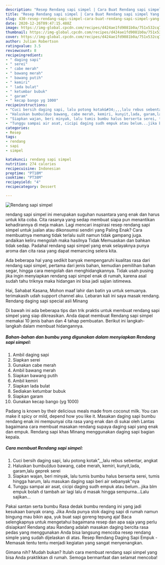 ```yaml
---
description: "Resep Rendang sapi simpel | Cara Buat Rendang sapi simpel Yang Bikin Ngiler"
title: "Resep Rendang sapi simpel | Cara Buat Rendang sapi simpel Yang Bikin Ngiler"
slug: 430-resep-rendang-sapi-simpel-cara-buat-rendang-sapi-simpel-yang-bikin-ngiler
date: 2020-12-26T09:47:15.488Z
image: https://img-global.cpcdn.com/recipes/d424ae1fd9081b0a/751x532cq70/rendang-sapi-simpel-foto-resep-utama.jpg
thumbnail: https://img-global.cpcdn.com/recipes/d424ae1fd9081b0a/751x532cq70/rendang-sapi-simpel-foto-resep-utama.jpg
cover: https://img-global.cpcdn.com/recipes/d424ae1fd9081b0a/751x532cq70/rendang-sapi-simpel-foto-resep-utama.jpg
author: Julian Robertson
ratingvalue: 3.5
reviewcount: 8
recipeingredient:
- " daging sapi"
- " serei"
- " cabe merah"
- " bawang merah"
- " bawang putih"
- " kemiri"
- " lada bulat"
- " ketumbar bubuk"
- " garam"
- " kecap bango yg 1000"
recipeinstructions:
- "Cuci bersih daging sapi, lalu potong kotak&#34;,,,lalu rebus sebentar, angkat"
- "Haluskan bumbu(duo bawang, cabe merah, kemiri, kunyit,lada, garam,lalu geprek serei"
- "Siapkan wajan, beri minyak, lalu tumis bumbu halus berserta serei, tumis hingga harum, lalu masukan daging sapi beri air sebanyak&#34;nya"
- "Tunggu sampai air asat, cicipi daging sudh empuk atau belum...jika blm empuk bolah d tambah air lagi lalu d masak hingga sempurna...Lalu sajikan..."
categories:
- Resep
tags:
- rendang
- sapi
- simpel

katakunci: rendang sapi simpel 
nutrition: 274 calories
recipecuisine: Indonesian
preptime: "PT18M"
cooktime: "PT38M"
recipeyield: "4"
recipecategory: Dessert

---
```



![Rendang sapi simpel](https://img-global.cpcdn.com/recipes/d424ae1fd9081b0a/751x532cq70/rendang-sapi-simpel-foto-resep-utama.jpg)


rendang sapi simpel ini merupakan suguhan nusantara yang enak dan harus untuk kita coba. Cita rasanya yang sedap membuat siapa pun menantikan kehadirannya di meja makan.
Lagi mencari inspirasi resep rendang sapi simpel untuk jualan atau dikonsumsi sendiri yang Paling Enak? Cara membuatnya memang tidak terlalu sulit namun tidak gampang juga. andaikan keliru mengolah maka hasilnya Tidak Memuaskan dan bahkan tidak sedap. Padahal rendang sapi simpel yang enak selayaknya punya aroma dan cita rasa yang dapat memancing selera kita.

Ada beberapa hal yang sedikit banyak mempengaruhi kualitas rasa dari rendang sapi simpel, pertama dari jenis bahan, kemudian pemilihan bahan segar, hingga cara mengolah dan menghidangkannya. Tidak usah pusing jika ingin menyiapkan rendang sapi simpel enak di rumah, karena asal sudah tahu triknya maka hidangan ini bisa jadi sajian istimewa.

Hai, Sahabat Kasana, Mohon maaf lahir dan batin ya untuk semuanya. terimakasih udah support channel aku. Lebaran kali ini saya masak rendang. Rendang daging sapi special asli Minang


Di bawah ini ada beberapa tips dan trik praktis untuk membuat rendang sapi simpel yang siap dikreasikan. Anda dapat membuat Rendang sapi simpel memakai 10 jenis bahan dan 4 tahap pembuatan. Berikut ini langkah-langkah dalam membuat hidangannya.

<!--inarticleads1-->

##### Bahan-bahan dan bumbu yang digunakan dalam menyiapkan Rendang sapi simpel:

1. Ambil  daging sapi
1. Siapkan  serei
1. Gunakan  cabe merah
1. Ambil  bawang merah
1. Siapkan  bawang putih
1. Ambil  kemiri
1. Siapkan  lada bulat
1. Sediakan  ketumbar bubuk
1. Siapkan  garam
1. Gunakan  kecap bango (yg 1000)


Padang is known by their delicious meals made from coconut milk. You can make it spicy or mild, depend how you like it. Masakan daging sapi bumbu rendang enak ini mempunyai cita rasa yang enak dan di sukai oleh Lantas bagaimana cara membuat masakan rendang supaya daging sapi yang enak dan empuk. Rendang sapi khas Minang menggunakan daging sapi bagian kepala. 

<!--inarticleads2-->

##### Cara membuat Rendang sapi simpel:

1. Cuci bersih daging sapi, lalu potong kotak&#34;,,,lalu rebus sebentar, angkat
1. Haluskan bumbu(duo bawang, cabe merah, kemiri, kunyit,lada, garam,lalu geprek serei
1. Siapkan wajan, beri minyak, lalu tumis bumbu halus berserta serei, tumis hingga harum, lalu masukan daging sapi beri air sebanyak&#34;nya
1. Tunggu sampai air asat, cicipi daging sudh empuk atau belum...jika blm empuk bolah d tambah air lagi lalu d masak hingga sempurna...Lalu sajikan...


Pakai santan serta bumbu Rasa dedak bumbu rendang ini yang jadi kesukaan banyak orang. Jika Anda punya stok daging sapi di rumah namun bingung mau bikin apa, yuk buat sapi goreng tepung aja! Baca selengkapnya untuk mengetahui bagaimana resep dan apa saja yang perlu disiapkan! Rendang atau Randang adalah masakan daging bercita rasa pedas yang menggunakan Anda bisa langsung mencoba resep rendang simple yang sudah dijelaskan di atas. Resep Rendang Daging Sapi Empuk - Memasak tentu tentu menjadi kegiatan yang sangat menyenangkan. 

Gimana nih? Mudah bukan? Itulah cara membuat rendang sapi simpel yang bisa Anda praktikkan di rumah. Semoga bermanfaat dan selamat mencoba!
